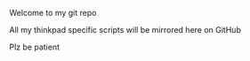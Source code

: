 Welcome to my git repo

All my thinkpad specific scripts will be mirrored here on GitHub

Plz be patient
